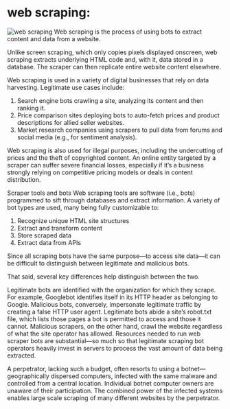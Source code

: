 # web scraping:

![web scraping](https://www.imperva.com/learn/wp-content/uploads/sites/13/2019/01/web-scraping-attack.jpg)
Web scraping is the process of using bots to extract content and data from a website.

Unlike screen scraping, which only copies pixels displayed onscreen, web scraping extracts underlying HTML code and, with it, data stored in a database. The scraper can then replicate entire website content elsewhere.

Web scraping is used in a variety of digital businesses that rely on data harvesting. Legitimate use cases include:

1. Search engine bots crawling a site, analyzing its content and then ranking it.
2. Price comparison sites deploying bots to auto-fetch prices and product descriptions for allied seller websites.
3. Market research companies using scrapers to pull data from forums and social media (e.g., for sentiment analysis).

Web scraping is also used for illegal purposes, including the undercutting of prices and the theft of copyrighted content. An online entity targeted by a scraper can suffer severe financial losses, especially if it’s a business strongly relying on competitive pricing models or deals in content distribution.

Scraper tools and bots
Web scraping tools are software (i.e., bots) programmed to sift through databases and extract information. A variety of bot types are used, many being fully customizable to:

1. Recognize unique HTML site structures
2. Extract and transform content
3. Store scraped data
4. Extract data from APIs

Since all scraping bots have the same purpose—to access site data—it can be difficult to distinguish between legitimate and malicious bots.

That said, several key differences help distinguish between the two.

Legitimate bots are identified with the organization for which they scrape. For example, Googlebot identifies itself in its HTTP header as belonging to Google. Malicious bots, conversely, impersonate legitimate traffic by creating a false HTTP user agent.
Legitimate bots abide a site’s robot.txt file, which lists those pages a bot is permitted to access and those it cannot. Malicious scrapers, on the other hand, crawl the website regardless of what the site operator has allowed.
Resources needed to run web scraper bots are substantial—so much so that legitimate scraping bot operators heavily invest in servers to process the vast amount of data being extracted.

A perpetrator, lacking such a budget, often resorts to using a botnet—geographically dispersed computers, infected with the same malware and controlled from a central location. Individual botnet computer owners are unaware of their participation. The combined power of the infected systems enables large scale scraping of many different websites by the perpetrator.

